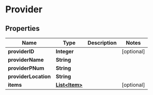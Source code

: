 

# Provider


## Properties

| Name | Type | Description | Notes |
|------------ | ------------- | ------------- | -------------|
|**providerID** | **Integer** |  |  [optional] |
|**providerName** | **String** |  |  |
|**providerPNum** | **String** |  |  |
|**providerLocation** | **String** |  |  |
|**items** | [**List&lt;Item&gt;**](Item.md) |  |  [optional] |



